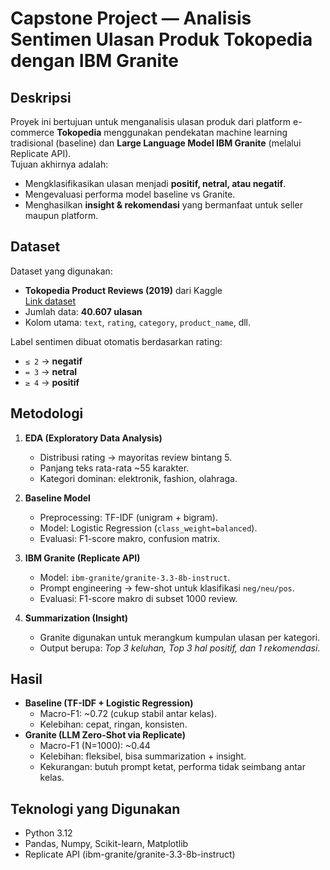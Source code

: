 # Capstone Project — Analisis Sentimen Ulasan Produk Tokopedia dengan IBM Granite

## Deskripsi
Proyek ini bertujuan untuk menganalisis ulasan produk dari platform e-commerce **Tokopedia** menggunakan pendekatan machine learning tradisional (baseline) dan **Large Language Model IBM Granite** (melalui Replicate API).  
Tujuan akhirnya adalah:
- Mengklasifikasikan ulasan menjadi **positif, netral, atau negatif**.
- Mengevaluasi performa model baseline vs Granite.
- Menghasilkan **insight & rekomendasi** yang bermanfaat untuk seller maupun platform.

## Dataset
Dataset yang digunakan:
- **Tokopedia Product Reviews (2019)** dari Kaggle  
  [Link dataset](https://www.kaggle.com/datasets/farhan999/tokopedia-product-reviews)  
- Jumlah data: **40.607 ulasan**  
- Kolom utama: `text`, `rating`, `category`, `product_name`, dll. 

Label sentimen dibuat otomatis berdasarkan rating:
- `≤ 2` → **negatif**
- `= 3` → **netral**
- `≥ 4` → **positif**

## Metodologi
1. **EDA (Exploratory Data Analysis)**
   - Distribusi rating → mayoritas review bintang 5.
   - Panjang teks rata-rata ~55 karakter.
   - Kategori dominan: elektronik, fashion, olahraga.

2. **Baseline Model**
   - Preprocessing: TF-IDF (unigram + bigram).
   - Model: Logistic Regression (`class_weight=balanced`).
   - Evaluasi: F1-score makro, confusion matrix.

3. **IBM Granite (Replicate API)**
   - Model: `ibm-granite/granite-3.3-8b-instruct`.
   - Prompt engineering → few-shot untuk klasifikasi `neg/neu/pos`.
   - Evaluasi: F1-score makro di subset 1000 review.

4. **Summarization (Insight)**
   - Granite digunakan untuk merangkum kumpulan ulasan per kategori.
   - Output berupa: *Top 3 keluhan, Top 3 hal positif, dan 1 rekomendasi*.


## Hasil
- **Baseline (TF-IDF + Logistic Regression)**  
  - Macro-F1: ~0.72 (cukup stabil antar kelas).
  - Kelebihan: cepat, ringan, konsisten.
- **Granite (LLM Zero-Shot via Replicate)**  
  - Macro-F1 (N=1000): ~0.44
  - Kelebihan: fleksibel, bisa summarization + insight.
  - Kekurangan: butuh prompt ketat, performa tidak seimbang antar kelas.

## Teknologi yang Digunakan
- Python 3.12
- Pandas, Numpy, Scikit-learn, Matplotlib
- Replicate API (ibm-granite/granite-3.3-8b-instruct)
